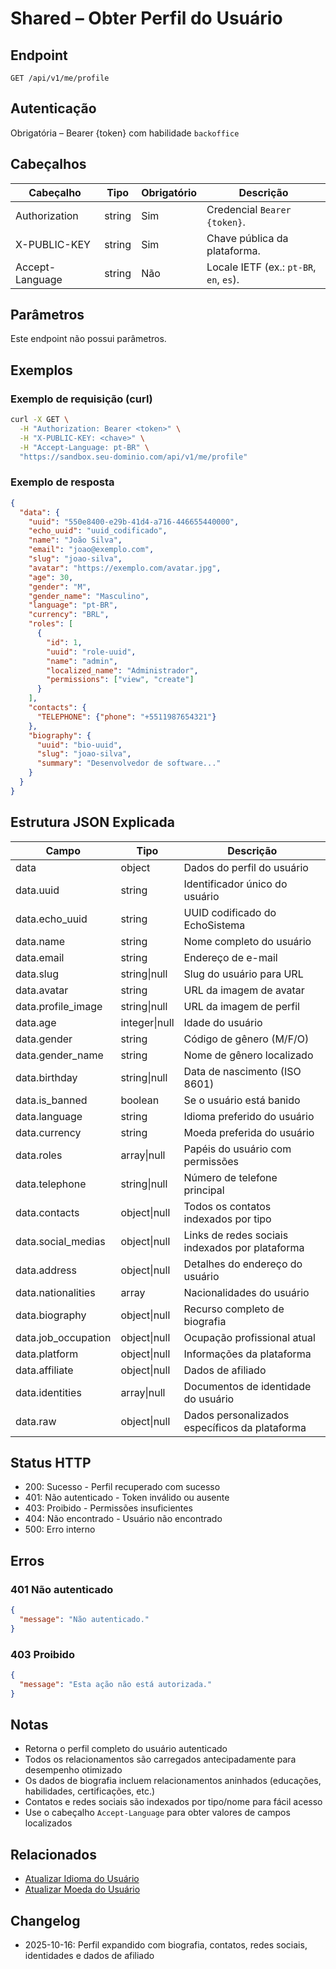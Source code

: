 # Shared – Obter Perfil do Usuário

## Endpoint

```
GET /api/v1/me/profile
```

## Autenticação

Obrigatória – Bearer {token} com habilidade `backoffice`

## Cabeçalhos

| Cabeçalho          | Tipo     | Obrigatório | Descrição |
| ------------------ | -------- | ----------- | --------- |
| Authorization      | string   | Sim         | Credencial `Bearer {token}`. |
| X-PUBLIC-KEY       | string   | Sim         | Chave pública da plataforma. |
| Accept-Language    | string   | Não         | Locale IETF (ex.: `pt-BR`, `en`, `es`). |

## Parâmetros

Este endpoint não possui parâmetros.

## Exemplos

### Exemplo de requisição (curl)

```bash
curl -X GET \
  -H "Authorization: Bearer <token>" \
  -H "X-PUBLIC-KEY: <chave>" \
  -H "Accept-Language: pt-BR" \
  "https://sandbox.seu-dominio.com/api/v1/me/profile"
```

### Exemplo de resposta

```json
{
  "data": {
    "uuid": "550e8400-e29b-41d4-a716-446655440000",
    "echo_uuid": "uuid_codificado",
    "name": "João Silva",
    "email": "joao@exemplo.com",
    "slug": "joao-silva",
    "avatar": "https://exemplo.com/avatar.jpg",
    "age": 30,
    "gender": "M",
    "gender_name": "Masculino",
    "language": "pt-BR",
    "currency": "BRL",
    "roles": [
      {
        "id": 1,
        "uuid": "role-uuid",
        "name": "admin",
        "localized_name": "Administrador",
        "permissions": ["view", "create"]
      }
    ],
    "contacts": {
      "TELEPHONE": {"phone": "+5511987654321"}
    },
    "biography": {
      "uuid": "bio-uuid",
      "slug": "joao-silva",
      "summary": "Desenvolvedor de software..."
    }
  }
}
```

## Estrutura JSON Explicada

| Campo | Tipo | Descrição |
| ----- | ---- | --------- |
| data | object | Dados do perfil do usuário |
| data.uuid | string | Identificador único do usuário |
| data.echo_uuid | string | UUID codificado do EchoSistema |
| data.name | string | Nome completo do usuário |
| data.email | string | Endereço de e-mail |
| data.slug | string\|null | Slug do usuário para URL |
| data.avatar | string | URL da imagem de avatar |
| data.profile_image | string\|null | URL da imagem de perfil |
| data.age | integer\|null | Idade do usuário |
| data.gender | string | Código de gênero (M/F/O) |
| data.gender_name | string | Nome de gênero localizado |
| data.birthday | string\|null | Data de nascimento (ISO 8601) |
| data.is_banned | boolean | Se o usuário está banido |
| data.language | string | Idioma preferido do usuário |
| data.currency | string | Moeda preferida do usuário |
| data.roles | array\|null | Papéis do usuário com permissões |
| data.telephone | string\|null | Número de telefone principal |
| data.contacts | object\|null | Todos os contatos indexados por tipo |
| data.social_medias | object\|null | Links de redes sociais indexados por plataforma |
| data.address | object\|null | Detalhes do endereço do usuário |
| data.nationalities | array | Nacionalidades do usuário |
| data.biography | object\|null | Recurso completo de biografia |
| data.job_occupation | object\|null | Ocupação profissional atual |
| data.platform | object\|null | Informações da plataforma |
| data.affiliate | object\|null | Dados de afiliado |
| data.identities | array\|null | Documentos de identidade do usuário |
| data.raw | object\|null | Dados personalizados específicos da plataforma |

## Status HTTP

- 200: Sucesso - Perfil recuperado com sucesso
- 401: Não autenticado - Token inválido ou ausente
- 403: Proibido - Permissões insuficientes
- 404: Não encontrado - Usuário não encontrado
- 500: Erro interno

## Erros

### 401 Não autenticado
```json
{
  "message": "Não autenticado."
}
```

### 403 Proibido
```json
{
  "message": "Esta ação não está autorizada."
}
```

## Notas

- Retorna o perfil completo do usuário autenticado
- Todos os relacionamentos são carregados antecipadamente para desempenho otimizado
- Os dados de biografia incluem relacionamentos aninhados (educações, habilidades, certificações, etc.)
- Contatos e redes sociais são indexados por tipo/nome para fácil acesso
- Use o cabeçalho `Accept-Language` para obter valores de campos localizados

## Relacionados

- [Atualizar Idioma do Usuário](./UserRegionalInformationLanguageUpdate.md)
- [Atualizar Moeda do Usuário](./UserRegionalInformationCurrencyUpdate.md)

## Changelog

- 2025-10-16: Perfil expandido com biografia, contatos, redes sociais, identidades e dados de afiliado
